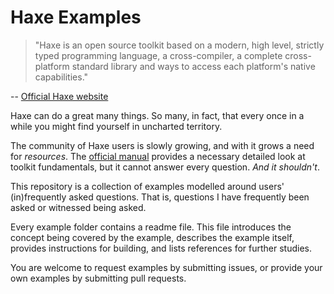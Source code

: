 # Haxe Examples

> "Haxe is an open source toolkit based on a modern, high level, strictly typed programming language, a cross-compiler, a complete cross-platform standard library and ways to access each platform's native capabilities."

-- [Official Haxe website](http://haxe.org)

Haxe can do a great many things. So many, in fact, that every once in a while you might find yourself in uncharted territory.

The community of Haxe users is slowly growing, and with it grows a need for _resources_. The [official manual](http://haxe.org/manual/introduction.html) provides a necessary detailed look at toolkit fundamentals, but it cannot answer every question. _And it shouldn't_.

This repository is a collection of examples modelled around users' (in)frequently asked questions. That is, questions I have frequently been asked or witnessed being asked.

Every example folder contains a readme file. This file introduces the concept being covered by the example, describes the example itself, provides instructions for building, and lists references for further studies.

You are welcome to request examples by submitting issues, or provide your own examples by submitting pull requests.
